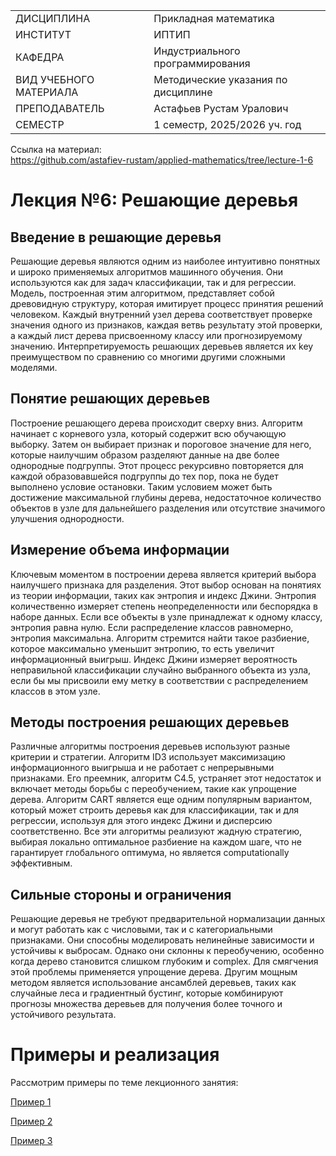 |||
|---|---|
|ДИСЦИПЛИНА|Прикладная математика|
|ИНСТИТУТ|ИПТИП|
|КАФЕДРА|Индустриального программирования|
|ВИД УЧЕБНОГО МАТЕРИАЛА|Методические указания по дисциплине|
|ПРЕПОДАВАТЕЛЬ|Астафьев Рустам Уралович|
|СЕМЕСТР|1 семестр, 2025/2026 уч. год|

Ссылка на материал: <br>
https://github.com/astafiev-rustam/applied-mathematics/tree/lecture-1-6

# Лекция №6: Решающие деревья

## Введение в решающие деревья

Решающие деревья являются одним из наиболее интуитивно понятных и широко применяемых алгоритмов машинного обучения. Они используются как для задач классификации, так и для регрессии. Модель, построенная этим алгоритмом, представляет собой древовидную структуру, которая имитирует процесс принятия решений человеком. Каждый внутренний узел дерева соответствует проверке значения одного из признаков, каждая ветвь результату этой проверки, а каждый лист дерева присвоенному классу или прогнозируемому значению. Интерпретируемость решающих деревьев является их key преимуществом по сравнению со многими другими сложными моделями.

## Понятие решающих деревьев

Построение решающего дерева происходит сверху вниз. Алгоритм начинает с корневого узла, который содержит всю обучающую выборку. Затем он выбирает признак и пороговое значение для него, которые наилучшим образом разделяют данные на две более однородные подгруппы. Этот процесс рекурсивно повторяется для каждой образовавшейся подгруппы до тех пор, пока не будет выполнено условие остановки. Таким условием может быть достижение максимальной глубины дерева, недостаточное количество объектов в узле для дальнейшего разделения или отсутствие значимого улучшения однородности.

## Измерение объема информации

Ключевым моментом в построении дерева является критерий выбора наилучшего признака для разделения. Этот выбор основан на понятиях из теории информации, таких как энтропия и индекс Джини. Энтропия количественно измеряет степень неопределенности или беспорядка в наборе данных. Если все объекты в узле принадлежат к одному классу, энтропия равна нулю. Если распределение классов равномерно, энтропия максимальна. Алгоритм стремится найти такое разбиение, которое максимально уменьшит энтропию, то есть увеличит информационный выигрыш. Индекс Джини измеряет вероятность неправильной классификации случайно выбранного объекта из узла, если бы мы присвоили ему метку в соответствии с распределением классов в этом узле.

## Методы построения решающих деревьев

Различные алгоритмы построения деревьев используют разные критерии и стратегии. Алгоритм ID3 использует максимизацию информационного выигрыша и не работает с непрерывными признаками. Его преемник, алгоритм C4.5, устраняет этот недостаток и включает методы борьбы с переобучением, такие как упрощение дерева. Алгоритм CART является еще одним популярным вариантом, который может строить деревья как для классификации, так и для регрессии, используя для этого индекс Джини и дисперсию соответственно. Все эти алгоритмы реализуют жадную стратегию, выбирая локально оптимальное разбиение на каждом шаге, что не гарантирует глобального оптимума, но является computationally эффективным.

## Сильные стороны и ограничения

Решающие деревья не требуют предварительной нормализации данных и могут работать как с числовыми, так и с категориальными признаками. Они способны моделировать нелинейные зависимости и устойчивы к выбросам. Однако они склонны к переобучению, особенно когда дерево становится слишком глубоким и complex. Для смягчения этой проблемы применяется упрощение дерева. Другим мощным методом является использование ансамблей деревьев, таких как случайные леса и градиентный бустинг, которые комбинируют прогнозы множества деревьев для получения более точного и устойчивого результата.

# Примеры и реализация
Рассмотрим примеры по теме лекционного занятия:

[Пример 1](https://education.yandex.ru/handbook/ml/article/reshayushchiye-derevya)

[Пример 2](https://habr.com/ru/companies/productstar/articles/523044/)

[Пример 3](http://www.machinelearning.ru/wiki/images/a/a5/motp14_8.pdf)